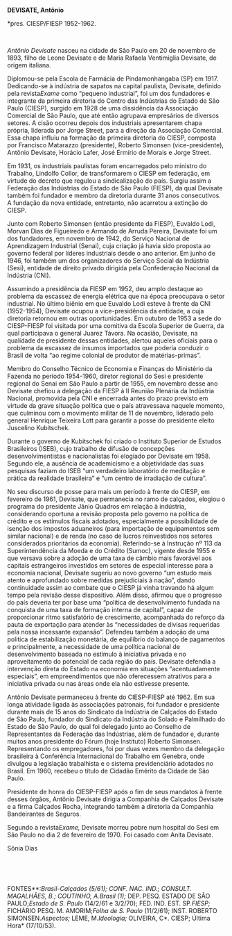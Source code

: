 **DEVISATE, Antônio**

\*pres. CIESP/FIESP 1952-1962.

 

*Antônio Devisate* nasceu na cidade de São Paulo em 20 de novembro de
1893, filho de Leone Devisate e de Maria Rafaela Ventimiglia Devisate,
de origem italiana.

Diplomou-se pela Escola de Farmácia de Pindamonhangaba (SP) em 1917.
Dedicando-se à indústria de sapatos na capital paulista, Devisate,
definido pela revista*Exame* como “pequeno industrial”, foi um dos
fundadores e integrante da primeira diretoria do Centro das Indústrias
do Estado de São Paulo (CIESP), surgido em 1928 de uma dissidência da
Associação Comercial de São Paulo, que até então agrupava empresários de
diversos setores. A cisão ocorreu depois dos industriais apresentarem
chapa própria, liderada por Jorge Street, para a direção da Associação
Comercial. Essa chapa influiu na formação da primeira diretoria do
CIESP, composta por Francisco Matarazzo (presidente), Roberto Simonsen
(vice-presidente), Antônio Devisate, Horácio Lafer, José Ermírio de
Morais e Jorge Street.

Em 1931, os industriais paulistas foram encarregados pelo ministro do
Trabalho, Lindolfo Collor, de transformarem o CIESP em federação, em
virtude do decreto que regulou a sindicalização do país. Surgiu assim a
Federação das Indústrias do Estado de São Paulo (FIESP), da qual
Devisate também foi fundador e membro da diretoria durante 31 anos
consecutivos. A fundação da nova entidade, entretanto, não acarretou a
extinção do CIESP.

Junto com Roberto Simonsen (então presidente da FIESP), Euvaldo Lodi,
Morvan Dias de Figueiredo e Armando de Arruda Pereira, Devisate foi um
dos fundadores, em novembro de 1942, do Serviço Nacional de Aprendizagem
Industrial (Senai), cuja criação já havia sido proposta ao governo
federal por líderes industriais desde o ano anterior. Em junho de 1946,
foi também um dos organizadores do Serviço Social da Indústria (Sesi),
entidade de direito privado dirigida pela Confederação Nacional da
Indústria (CNI).

Assumindo a presidência da FIESP em 1952, deu amplo destaque ao problema
da escassez de energia elétrica que na época preocupava o setor
industrial. No último biênio em que Euvaldo Lodi esteve à frente da CNI
(1952-1954), Devisate ocupou a vice-presidência da entidade, a cuja
diretoria retornou em outras oportunidades. Em outubro de 1953 a sede do
CIESP-FIESP foi visitada por uma comitiva da Escola Superior de Guerra,
da qual participava o general Juarez Távora. Na ocasião, Devisate, na
qualidade de presidente dessas entidades, alertou aqueles oficiais para
o problema da escassez de insumos importados que poderia conduzir o
Brasil de volta “ao regime colonial de produtor de matérias-primas”.

Membro do Conselho Técnico de Economia e Finanças do Ministério da
Fazenda no período 1954-1960, diretor regional do Sesi e presidente
regional do Senai em São Paulo a partir de 1955, em novembro desse ano
Devisate chefiou a delegação da FIESP à II Reunião Plenária da Indústria
Nacional, promovida pela CNI e encerrada antes do prazo previsto em
virtude da grave situação política que o país atravessava naquele
momento, que culminou com o movimento militar de 11 de novembro,
liderado pelo general Henrique Teixeira Lott para garantir a posse do
presidente eleito Juscelino Kubitschek.

Durante o governo de Kubitschek foi criado o Instituto Superior de
Estudos Brasileiros (ISEB), cujo trabalho de difusão de concepções
desenvolvimentistas e nacionalistas foi elogiado por Devisate em 1958.
Segundo ele, a ausência de academicismo e a objetividade das suas
pesquisas faziam do ISEB “um verdadeiro laboratório de meditação e
prática da realidade brasileira” e “um centro de irradiação de cultura”.

No seu discurso de posse para mais um período à frente do CIESP, em
fevereiro de 1961, Devisate, que permanecia no ramo de calçados, elogiou
o programa do presidente Jânio Quadros em relação à indústria,
considerando oportuna a revisão proposta pelo governo na política de
crédito e os estímulos fiscais adotados, especialmente a possibilidade
de isenção dos impostos aduaneiros (para importação de equipamentos sem
similar nacional) e de renda (no caso de lucros reinvestidos nos setores
considerados prioritários da economia). Referindo-se à Instrução nº 113
da Superintendência da Moeda e do Crédito (Sumoc), vigente desde 1955 e
que versava sobre a adoção de uma taxa de câmbio mais favorável aos
capitais estrangeiros investidos em setores de especial interesse para a
economia nacional, Devisate sugeriu ao novo governo “um estudo mais
atento e aprofundado sobre medidas prejudiciais à nação”, dando
continuidade assim ao combate que o CIESP já vinha travando há algum
tempo pela revisão desse dispositivo. Além disso, afirmou que o
progresso do país deveria ter por base uma “política de desenvolvimento
fundada na conquista de uma taxa de formação interna de capital”, capaz
de proporcionar ritmo satisfatório de crescimento, acompanhada do
reforço da pauta de exportação para atender às “necessidades de divisas
requeridas pela nossa incessante expansão”. Defendeu também a adoção de
uma política de estabilização monetária, de equilíbrio do balanço de
pagamentos e principalmente, a necessidade de uma política nacional de
desenvolvimento baseada no estímulo à iniciativa privada e no
aproveitamento do potencial de cada região do país. Devisate defendia a
intervenção direta do Estado na economia em situações “acentuadamente
especiais”, em empreendimentos que não oferecessem atrativos para a
iniciativa privada ou nas áreas onde ela não estivesse presente.

Antônio Devisate permaneceu à frente do CIESP-FIESP até 1962. Em sua
longa atividade ligada às associações patronais, foi fundador e
presidente durante mais de 15 anos do Sindicato da Indústria de Calçados
do Estado de São Paulo, fundador do Sindicato da Indústria do Solado e
Palmilhado do Estado de São Paulo, do qual foi delegado junto ao
Conselho de Representantes da Federação das Indústrias, além de fundador
e, durante muitos anos presidente do Fórum (hoje Instituto) Roberto
Simonsen. Representando os empregadores, foi por duas vezes membro da
delegação brasileira à Conferência Internacional do Trabalho em Genebra,
onde divulgou a legislação trabalhista e o sistema previdenciário
adotados no Brasil. Em 1960, recebeu o título de Cidadão Emérito da
Cidade de São Paulo.

Presidente de honra do CIESP-FIESP após o fim de seus mandatos à frente
desses órgãos, Antônio Devisate dirigia a Companhia de Calçados Devisate
e a firma Calçados Rocha, integrando também a diretoria da Companhia
Bandeirantes de Seguros.

Segundo a revista*Exame,* Devisate morreu pobre num hospital do Sesi em
São Paulo no dia 2 de fevereiro de 1970. Foi casado com Anita Devisate.

Sônia Dias

 

 

FONTES**:***Brasil-Calçados* (5/61); CONF. NAC. IND.; CONSULT.
MAGALHÃES, B.; COUTINHO, A.*Brasil* (1)*;* DEP. PESQ. ESTADO DE SÃO
PAULO;*Estado de S. Paulo* (14/2/61 e 3/2/70); FED. IND. EST.
SP.*FIESP;* FICHÁRIO PESQ. M. AMORIM;*Folha de S. Paulo* (11/2/61);
INST. ROBERTO SIMONSEN.*Aspectos;* LEME, M.*Ideologia;* OLIVEIRA, C*.
CIESP; Última Hora* (17/10/53).

 
